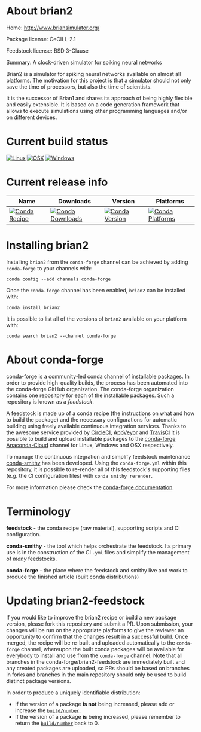 About brian2
============

Home: http://www.briansimulator.org/

Package license: CeCILL-2.1

Feedstock license: BSD 3-Clause

Summary: A clock-driven simulator for spiking neural networks

Brian2 is a simulator for spiking neural networks available on almost all platforms.
The motivation for this project is that a simulator should not only save the time of
processors, but also the time of scientists.

It is the successor of Brian1 and shares its approach of being highly flexible
and easily extensible. It is based on a code generation framework that allows
to execute simulations using other programming languages and/or on different
devices.


Current build status
====================

[![Linux](https://img.shields.io/circleci/project/github/conda-forge/brian2-feedstock/master.svg?label=Linux)](https://circleci.com/gh/conda-forge/brian2-feedstock)
[![OSX](https://img.shields.io/travis/conda-forge/brian2-feedstock/master.svg?label=macOS)](https://travis-ci.org/conda-forge/brian2-feedstock)
[![Windows](https://img.shields.io/appveyor/ci/conda-forge/brian2-feedstock/master.svg?label=Windows)](https://ci.appveyor.com/project/conda-forge/brian2-feedstock/branch/master)

Current release info
====================

| Name | Downloads | Version | Platforms |
| --- | --- | --- | --- |
| [![Conda Recipe](https://img.shields.io/badge/recipe-brian2-green.svg)](https://anaconda.org/conda-forge/brian2) | [![Conda Downloads](https://img.shields.io/conda/dn/conda-forge/brian2.svg)](https://anaconda.org/conda-forge/brian2) | [![Conda Version](https://img.shields.io/conda/vn/conda-forge/brian2.svg)](https://anaconda.org/conda-forge/brian2) | [![Conda Platforms](https://img.shields.io/conda/pn/conda-forge/brian2.svg)](https://anaconda.org/conda-forge/brian2) |

Installing brian2
=================

Installing `brian2` from the `conda-forge` channel can be achieved by adding `conda-forge` to your channels with:

```
conda config --add channels conda-forge
```

Once the `conda-forge` channel has been enabled, `brian2` can be installed with:

```
conda install brian2
```

It is possible to list all of the versions of `brian2` available on your platform with:

```
conda search brian2 --channel conda-forge
```


About conda-forge
=================

conda-forge is a community-led conda channel of installable packages.
In order to provide high-quality builds, the process has been automated into the
conda-forge GitHub organization. The conda-forge organization contains one repository
for each of the installable packages. Such a repository is known as a *feedstock*.

A feedstock is made up of a conda recipe (the instructions on what and how to build
the package) and the necessary configurations for automatic building using freely
available continuous integration services. Thanks to the awesome service provided by
[CircleCI](https://circleci.com/), [AppVeyor](http://www.appveyor.com/)
and [TravisCI](https://travis-ci.org/) it is possible to build and upload installable
packages to the [conda-forge](https://anaconda.org/conda-forge)
[Anaconda-Cloud](http://docs.anaconda.org/) channel for Linux, Windows and OSX respectively.

To manage the continuous integration and simplify feedstock maintenance
[conda-smithy](http://github.com/conda-forge/conda-smithy) has been developed.
Using the ``conda-forge.yml`` within this repository, it is possible to re-render all of
this feedstock's supporting files (e.g. the CI configuration files) with ``conda smithy rerender``.

For more information please check the [conda-forge documentation](https://conda-forge.org/docs/).

Terminology
===========

**feedstock** - the conda recipe (raw material), supporting scripts and CI configuration.

**conda-smithy** - the tool which helps orchestrate the feedstock.
                   Its primary use is in the construction of the CI ``.yml`` files
                   and simplify the management of *many* feedstocks.

**conda-forge** - the place where the feedstock and smithy live and work to
                  produce the finished article (built conda distributions)


Updating brian2-feedstock
=========================

If you would like to improve the brian2 recipe or build a new
package version, please fork this repository and submit a PR. Upon submission,
your changes will be run on the appropriate platforms to give the reviewer an
opportunity to confirm that the changes result in a successful build. Once
merged, the recipe will be re-built and uploaded automatically to the
`conda-forge` channel, whereupon the built conda packages will be available for
everybody to install and use from the `conda-forge` channel.
Note that all branches in the conda-forge/brian2-feedstock are
immediately built and any created packages are uploaded, so PRs should be based
on branches in forks and branches in the main repository should only be used to
build distinct package versions.

In order to produce a uniquely identifiable distribution:
 * If the version of a package **is not** being increased, please add or increase
   the [``build/number``](http://conda.pydata.org/docs/building/meta-yaml.html#build-number-and-string).
 * If the version of a package **is** being increased, please remember to return
   the [``build/number``](http://conda.pydata.org/docs/building/meta-yaml.html#build-number-and-string)
   back to 0.